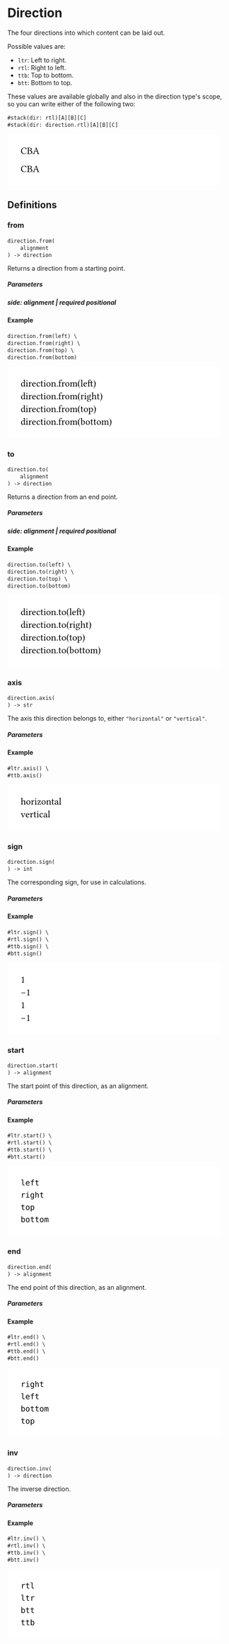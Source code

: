 
# Direction

The four directions into which content can be laid out.

Possible values are:

- `ltr`: Left to right.
- `rtl`: Right to left.
- `ttb`: Top to bottom.
- `btt`: Bottom to top.

These values are available globally and also in the direction type's
scope, so you can write either of the following two:

<div class="previewed-code">

    #stack(dir: rtl)[A][B][C]
    #stack(dir: direction.rtl)[A][B][C]

<div class="preview">

![Preview](/assets/e37ad93d1dfa28b65c7fc44b44b8d7d3.png)

</div>

</div>


## Definitions


### from

```
direction.from(
    alignment
) -> direction
```
Returns a direction from a starting point.


##### Parameters


##### side: alignment | _required_ _positional_




#### Example

<div class="previewed-code">

    direction.from(left) \
    direction.from(right) \
    direction.from(top) \
    direction.from(bottom)

<div class="preview">

![Preview](/assets/6bf3138749ebc5e6fb381c069448b8ec.png)

</div>

</div>


### to

```
direction.to(
    alignment
) -> direction
```
Returns a direction from an end point.


##### Parameters


##### side: alignment | _required_ _positional_




#### Example

<div class="previewed-code">

    direction.to(left) \
    direction.to(right) \
    direction.to(top) \
    direction.to(bottom)

<div class="preview">

![Preview](/assets/f8801e45272874c391ab2cfd9417cac1.png)

</div>

</div>


### axis

```
direction.axis(
) -> str
```
The axis this direction belongs to, either
<span class="typ-str">`"horizontal"`</span> or
<span class="typ-str">`"vertical"`</span>.


##### Parameters


#### Example

<div class="previewed-code">

    #ltr.axis() \
    #ttb.axis()

<div class="preview">

![Preview](/assets/26b36c48fb881b3e5df87cafa4a96644.png)

</div>

</div>


### sign

```
direction.sign(
) -> int
```
The corresponding sign, for use in calculations.


##### Parameters


#### Example

<div class="previewed-code">

    #ltr.sign() \
    #rtl.sign() \
    #ttb.sign() \
    #btt.sign()

<div class="preview">

![Preview](/assets/f96953c5545da5e408b9f96daa657aab.png)

</div>

</div>


### start

```
direction.start(
) -> alignment
```
The start point of this direction, as an alignment.


##### Parameters


#### Example

<div class="previewed-code">

    #ltr.start() \
    #rtl.start() \
    #ttb.start() \
    #btt.start()

<div class="preview">

![Preview](/assets/37d4500a4bb290d37816c260460d3a1a.png)

</div>

</div>


### end

```
direction.end(
) -> alignment
```
The end point of this direction, as an alignment.


##### Parameters


#### Example

<div class="previewed-code">

    #ltr.end() \
    #rtl.end() \
    #ttb.end() \
    #btt.end()

<div class="preview">

![Preview](/assets/3438dca5e28598aaa80867ab9a5c7574.png)

</div>

</div>


### inv

```
direction.inv(
) -> direction
```
The inverse direction.


##### Parameters


#### Example

<div class="previewed-code">

    #ltr.inv() \
    #rtl.inv() \
    #ttb.inv() \
    #btt.inv()

<div class="preview">

![Preview](/assets/9010ef0a4d8027d74f779654263c5c3a.png)

</div>

</div>

